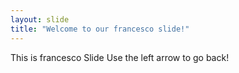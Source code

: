 ```yaml
---
layout: slide
title: "Welcome to our francesco slide!"
---
```

This is francesco Slide
Use the left arrow to go back!
